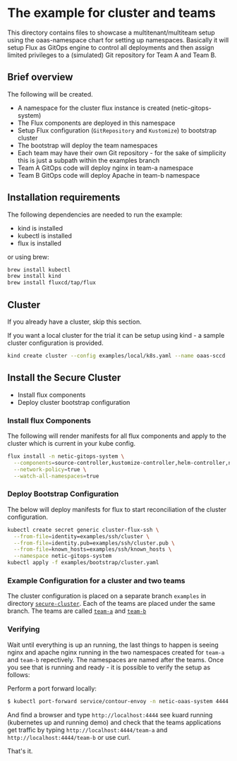 # The example for cluster and teams

This directory contains files to showcase a multitenant/multiteam setup using the oaas-namespace chart
for setting up namespaces. Basically it will setup Flux as GitOps engine to control all deployments
and then assign limited privileges to a (simulated) Git repository for Team A and Team B.

## Brief overview

The following will be created.

- A namespace for the cluster flux instance is created (netic-gitops-system)
- The Flux components are deployed in this namespace
- Setup Flux configuration (`GitRepository` and `Kustomize`) to bootstrap cluster
- The bootstrap will deploy the team namespaces
- Each team may have their own Git repository - for the sake of simplicity this is just a subpath within the examples branch
- Team A GitOps code will deploy nginx in team-a namespace
- Team B GitOps code will deploy Apache in team-b namespace

## Installation requirements

The following dependencies are needed to run the example:
 - kind is installed
 - kubectl is installed
 - flux is installed

or using brew:
```bash
brew install kubectl
brew install kind
brew install fluxcd/tap/flux
```

## Cluster
If you already have a cluster, skip this section.

If you want a local cluster for the trial it can be setup using kind - a sample cluster configuration is provided.

```bash
kind create cluster --config examples/local/k8s.yaml --name oaas-sccd
```

## Install the Secure Cluster

- Install flux components
- Deploy cluster bootstrap configuration

### Install flux Components

The following will render manifests for all flux components and apply to the cluster which is
current in your kube config.

```bash
flux install -n netic-gitops-system \
  --components=source-controller,kustomize-controller,helm-controller,notification-controller \
  --network-policy=true \
  --watch-all-namespaces=true
```

### Deploy Bootstrap Configuration

The below will deploy manifests for flux to start reconciliation of the cluster configuration.

```bash
kubectl create secret generic cluster-flux-ssh \
  --from-file=identity=examples/ssh/cluster \
  --from-file=identity.pub=examples/ssh/cluster.pub \
  --from-file=known_hosts=examples/ssh/known_hosts \
  --namespace netic-gitops-system
kubectl apply -f examples/bootstrap/cluster.yaml
```

### Example Configuration for a cluster and two teams
The cluster configuration is placed on a separate branch `examples` in directory [`secure-cluster`](https://github.com/neticdk/k8s-oaas-sccd/tree/examples/secure-cluster). Each of the teams are placed under the same branch.
The teams are called [`team-a`](https://github.com/neticdk/k8s-oaas-sccd/tree/examples/secure-namespace-team-a) and [`team-b`](https://github.com/neticdk/k8s-oaas-sccd/tree/examples/secure-namespace-team-b)

### Verifying
Wait until everything is up an running, the last things to happen is seeing nginx and apache nginx running in the two namespaces created for `team-a` and `team-b` repectively. The namespaces are named after the teams. Once you see that is running and ready - it is possible to verify the setup as follows:

Perform a port forward locally:
```bash
$ kubectl port-forward service/contour-envoy -n netic-oaas-system 4444:80
```

And find a browser and type `http://localhost:4444` see kuard running (kubernetes up and running demo)
and check that the teams applications get traffic by typing `http://localhost:4444/team-a` and `http://localhost:4444/team-b` or use curl.

That's it.
